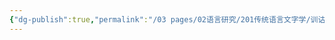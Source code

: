 ```yaml
---
{"dg-publish":true,"permalink":"/03 pages/02语言研究/201传统语言文字学/训诂学总论/","created":"2024-11-30T21:41:11.731+08:00","updated":"2025-03-01T23:00:15.856+08:00"}
---
```



